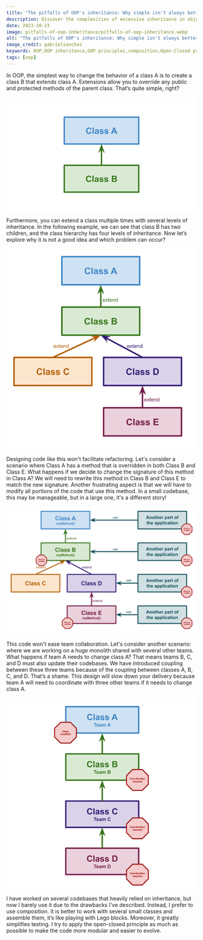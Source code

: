 ```yaml
---
title: "The pitfalls of OOP's inheritance: Why simple isn't always better"
description: Discover the complexities of excessive inheritance in object-oriented programming (OOP) and understand why careful consideration is crucial to avoid potential problems and pitfalls.
date: 2023-10-23
image: pitfalls-of-oop-inheritance/pitfalls-of-oop-inheritance.webp
alt: "The pitfalls of OOP's inheritance: Why simple isn't always better"
image_credit: gabrielsanchez
keywords: OOP,OOP inheritance,OOP principles,composition,Open-Closed principle,OOP best practices,coding tips
tags: [oop]
---
```


In OOP, the simplest way to change the behavior of a class A is to create a class B that extends class A. Extensions allow you to override any public and protected methods of the parent class. That‘s quite simple, right?

![Simple object inheritance](images/posts/pitfalls-of-oop-inheritance/simple-inheritance.svg)

Furthermore, you can extend a class multiple times with several levels of inheritance. In the following example, we can see that class B has two children, and the class hierarchy has four levels of inheritance. Now let’s explore why it is not a good idea and which problem can occur?

![Object inheritance with several levels](images/posts/pitfalls-of-oop-inheritance/inheritance-with-several-levels.svg)

Designing code like this won't facilitate refactoring. Let's consider a scenario where Class A has a method that is overridden in both Class B and Class E. What happens if we decide to change the signature of this method in Class A? We will need to rewrite this method in Class B and Class E to match the new signature. Another frustrating aspect is that we will have to modify all portions of the code that use this method. In a small codebase, this may be manageable, but in a large one, it's a different story!

![Refactoring with object inheritance with several levels](images/posts/pitfalls-of-oop-inheritance/refactoring-inheritance-with-several-levels.svg)

This code won't ease team collaboration. Let's consider another scenario: where we are working on a huge monolith shared with several other teams. What happens if team A needs to change class A? That means teams B, C, and D must also update their codebases. We have introduced coupling between these three teams because of the coupling between classes A, B, C, and D. That’s a shame. This design will slow down your delivery because team A will need to coordinate with three other teams if it needs to change class A.

![Refactoring with object inheritance with several teams](images/posts/pitfalls-of-oop-inheritance/refactoring-inheritance-with-several-teams.svg)

I have worked on several codebases that heavily relied on inheritance, but now I barely use it due to the drawbacks I've described. Instead, I prefer to use composition. It is better to work with several small classes and assemble them, it’s like playing with Lego blocks. Moreover, it greatly simplifies testing. I try to apply the open-closed principle as much as possible to make the code more modular and easier to evolve.
